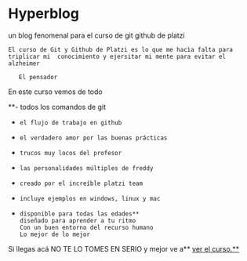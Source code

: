 # Hyperblog
un blog fenomenal para el curso de git github de platzi


    El curso de Git y Github de Platzi es lo que me hacìa falta para triplicar mi  conocimiento y ejersitar mi mente para evitar el alzheimer 

       El pensador 

En este curso vemos de todo

  **-   todos los comandos de git
-     el flujo de trabajo en github
-     el verdadero amor por las buenas prácticas
-     trucos muy locos del profesor
-     las personalidades múltiples de freddy
-     creado por el increíble platzi team
-     incluye ejemplos en windows, linux y mac
-     disponible para todas las edades**
      diseñado para aprender a tu ritmo
      Con un buen entorno del recurso humano
      Lo mejor de lo mejor


Si llegas acá NO TE LO TOMES EN SERIO y mejor ve a** [ver el curso.**][def]

[def]: http://https://github.com/edgarch75/Hypertarea/commits?author=edgarch75 "ver el curso."